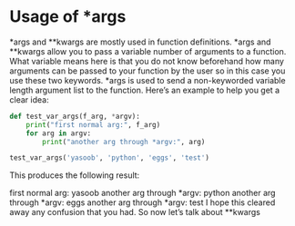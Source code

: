 # Usage of *args
*args and **kwargs are mostly used in function definitions. *args and **kwargs allow you to pass a variable number of arguments to a function. What variable means here is that you do not know beforehand how many arguments can be passed to your function by the user so in this case you use these two keywords. *args is used to send a non-keyworded variable length argument list to the function. Here’s an example to help you get a clear idea:

```python
def test_var_args(f_arg, *argv):
    print("first normal arg:", f_arg)
    for arg in argv:
        print("another arg through *argv:", arg)

test_var_args('yasoob', 'python', 'eggs', 'test')
```

This produces the following result:

first normal arg: yasoob
another arg through *argv: python
another arg through *argv: eggs
another arg through *argv: test
I hope this cleared away any confusion that you had. So now let’s talk about **kwargs